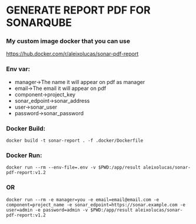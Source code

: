 # GENERATE REPORT PDF FOR SONARQUBE

### My custom image docker that you can use
https://hub.docker.com/r/aleixolucas/sonar-pdf-report

### Env var:
- manager->The name it will appear on pdf as manager
- email->The email it will appear on pdf
- component->project_key
- sonar_edpoint->sonar_address
- user->sonar_user
- password->sonar_password

### Docker Build:
```
docker build -t sonar-report . -f .docker/Dockerfile
```
### Docker Run:
```
docker run --rm --env-file=.env -v $PWD:/app/result aleixolucas/sonar-pdf-report:v1.2
```
### OR
```
docker run --rm -e manager=you -e email=email@email.com -e component=project_name -e sonar_edpoint=https://sonar.example.com -e user=admin -e password=admin -v $PWD:/app/result aleixolucas/sonar-pdf-report:v1.2
```